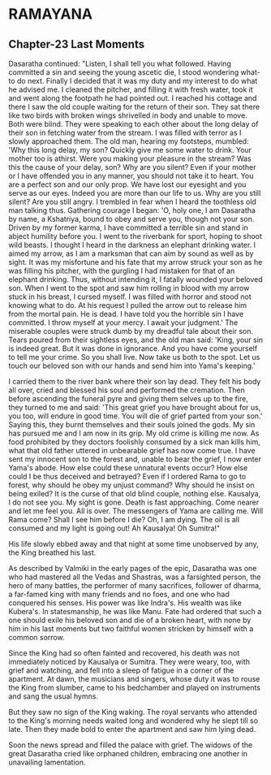 # RAMAYANA
## Chapter-23 Last Moments

Dasaratha continued: "Listen, I shall tell you what followed. Having committed a sin and seeing the young ascetic die, I stood wondering what-to do next. Finally I decided that it was my duty and my interest to do what he advised me. I cleaned the pitcher, and filling it with fresh water, took it and went along the footpath he had pointed out. I reached his cottage and there I saw the old couple waiting for the return of their son. They sat there like two birds with broken wings shrivelled in body and unable to move. Both were blind. They were speaking to each other about the long delay of their son in fetching water from the stream. I was filled with terror as I slowly approached them. The old man, hearing my footsteps, mumbled: 'Why this long delay, my son? Quickly give me some water to drink. Your mother too is athirst. Were you making your pleasure in the stream? Was this the cause of your delay, son? Why are you silent? Even if your mother or I have offended you in any manner, you should not take it to heart. You are a perfect son and our only prop. We have lost our eyesight and you serve as our eyes. Indeed you are more than our life to us. Why are you still silent? Are you still angry. I trembled in fear when I heard the toothless old man talking thus. Gathering courage I began: 'O, holy one, I am Dasaratha by name, a Kshatriya, bound to obey and serve you, though not your son. Driven by my former karma, I have committed a terrible sin and stand in abject humility before you. I went to the riverbank for sport, hoping to shoot wild beasts. I thought I heard in the darkness an elephant drinking water. I aimed my arrow, as I am a marksman that can aim by sound as well as by sight. It was my misfortune and his fate that my arrow struck your son as he was filling his pitcher, with the gurgling I had mistaken for that of an elephant drinking. Thus, without intending it, I fatally wounded your beloved son. When I went to the spot and saw him rolling in blood with my arrow stuck in his breast, I cursed myself. I was filled with horror and stood not knowing what to do. At his request I pulled the arrow out to release him from the mortal pain. He is dead. I have told you the horrible sin I have committed. I throw myself at your mercy. I await your judgment.' The miserable couples were struck dumb by my dreadful tale about their son. Tears poured from their sightless eyes, and the old man said: 'King, your sin is indeed great. But it was done in ignorance. And you have come yourself to tell me your crime. So you shall live. Now take us both to the spot. Let us touch our beloved son with our hands and send him into Yama's keeping.'

I carried them to the river bank where their son lay dead. They felt his body all over, cried and blessed his soul and performed the cremation. Then before ascending the funeral pyre and giving them selves up to the fire, they turned to me and said: 'This great grief you have brought about for us, you too, will endure in good time. You will die of grief parted from your son.' Saying this, they burnt themselves and their souls joined the gods. My sin has pursued me and I am now in its grip. My old crime is killing me now. As food prohibited by they doctors foolishly consumed by a sick man kills him, what that old father uttered in unbearable grief has now come true. I have sent my innocent son to the forest and, unable to bear the grief, I now enter Yama's abode. How else could these unnatural events occur? How else could I be thus deceived and betrayed? Even if I ordered Rama to go to forest, why should he obey my unjust command? Why should he insist on being exiled? It is the curse of that old blind couple, nothing else. Kausalya, I do not see you. My sight is gone. Death is fast approaching. Come nearer and let me feel you. All is over. The messengers of Yama are calling me. Will Rama come? Shall I see him before I die? Oh, I am dying. The oil is all consumed and my light is going out! Ah Kausalya! Oh Sumitra!"

His life slowly ebbed away and that night at some time unobserved by any, the King breathed his last.

As described by Valmiki in the early pages of the epic, Dasaratha was one who had mastered all the Vedas and Shastras, was a farsighted person, the hero of many battles, the performer of many sacrifices, follower of dharma, a far-famed king with many friends and no foes, and one who had conquered his senses. His power was like Indra's. His wealth was like Kubera's. In statesmanship, he was like Manu. Fate had ordered that such a one should exile his beloved son and die of a broken heart, with none by him in his last moments but two faithful women stricken by himself with a common sorrow.

Since the King had so often fainted and recovered, his death was not immediately noticed by Kausalya or Sumitra. They were weary, too, with grief and watching, and fell into a sleep of fatigue in a corner of the apartment. At dawn, the musicians and singers, whose duty it was to rouse the King from slumber, came to his bedchamber and played on instruments and sang the usual hymns.

But they saw no sign of the King waking. The royal servants who attended to the King's morning needs waited long and wondered why he slept till so late. Then they made bold to enter the apartment and saw him lying dead.

Soon the news spread and filled the palace with grief. The widows of the great Dasaratha cried like orphaned children, embracing one another in unavailing lamentation.